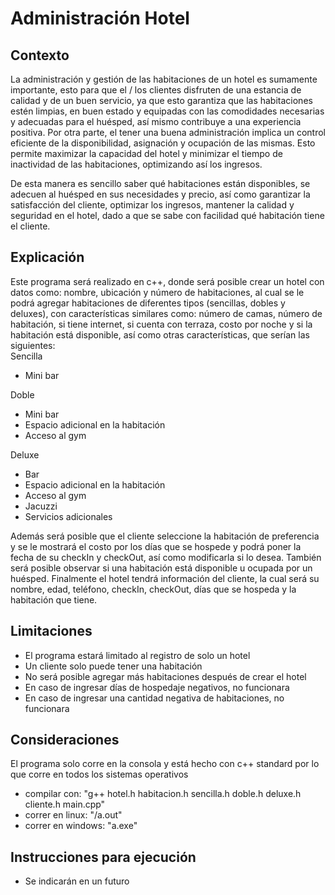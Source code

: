 # Administración Hotel


## Contexto

La administración y gestión de las habitaciones de un hotel es sumamente importante, esto para que el / los clientes disfruten de una estancia de calidad y de un buen servicio, ya que esto garantiza que las habitaciones estén limpias, en buen estado y equipadas con las comodidades necesarias y adecuadas para el huésped, así mismo contribuye a una experiencia positiva. Por otra parte, el tener una buena administración implica un control eficiente de la disponibilidad, asignación y ocupación de las mismas. Esto permite maximizar la capacidad del hotel y minimizar el tiempo de inactividad de las habitaciones, optimizando así los ingresos.

De esta manera es sencillo saber qué habitaciones están disponibles, se adecuen al huésped en sus necesidades y precio, así como garantizar la satisfacción del cliente, optimizar los ingresos, mantener la calidad y seguridad en el hotel, dado a que se sabe con facilidad qué habitación tiene el cliente.


## Explicación

Este programa será realizado en c++, donde será posible crear un hotel con datos como: nombre, ubicación y número de habitaciones, al cual se le podrá agregar habitaciones de diferentes tipos (sencillas, dobles y deluxes), con características similares como: número de camas, número de habitación, si tiene internet, si cuenta con terraza, costo por noche y si la habitación está disponible, así como otras características, que serían las siguientes:
<br>Sencilla
<ul>
  <li>Mini bar</li>
</ul>
Doble
<ul>
  <li>Mini bar</li>
  <li>Espacio adicional en la habitación</li>
  <li>Acceso al gym</li>
</ul>
Deluxe
<ul>
  <li>Bar</li>
  <li>Espacio adicional en la habitación</li>
  <li>Acceso al gym</li>
  <li>Jacuzzi</li>
  <li>Servicios adicionales</li>
</ul>

Además será posible que el cliente seleccione la habitación de preferencia y se le mostrará el costo por los días que se hospede y podrá poner la fecha de su checkIn y checkOut, así como modificarla si lo desea. También será posible observar si una habitación está disponible u ocupada por un huésped. Finalmente el hotel tendrá información del cliente, la cual será su nombre, edad, teléfono, checkIn, checkOut, días que se hospeda y la habitación que tiene.


## Limitaciones
- El programa estará limitado al registro de solo un hotel
- Un cliente solo puede tener una habitación
- No será posible agregar más habitaciones después de crear el hotel
- En caso de ingresar días de hospedaje negativos, no funcionara
- En caso de ingresar una cantidad negativa de habitaciones, no funcionara


## Consideraciones
El programa solo corre en la consola y está hecho con c++ standard por lo que corre en todos los sistemas operativos
- compilar con: "g++ hotel.h habitacion.h sencilla.h doble.h deluxe.h cliente.h main.cpp"
- correr en linux: "/a.out"
- correr en windows: "a.exe"


## Instrucciones para ejecución
- Se indicarán en un futuro
